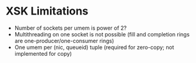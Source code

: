 # XSK Limitations

- Number of sockets per umem is power of 2?
- Multithreading on one socket is not possible (fill and completion rings are one-producer/one-consumer rings)
- One umem per (nic, queueid) tuple (required for zero-copy; not implemented for copy)
